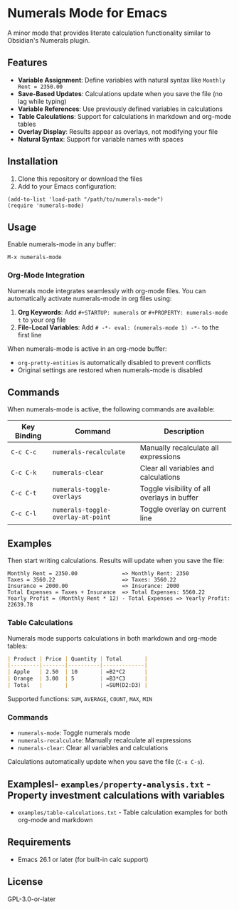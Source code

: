 # Numerals Mode for Emacs

A minor mode that provides literate calculation functionality similar to Obsidian's Numerals plugin.

## Features

- **Variable Assignment**: Define variables with natural syntax like `Monthly Rent = 2350.00`
- **Save-Based Updates**: Calculations update when you save the file (no lag while typing)
- **Variable References**: Use previously defined variables in calculations
- **Table Calculations**: Support for calculations in markdown and org-mode tables
- **Overlay Display**: Results appear as overlays, not modifying your file
- **Natural Syntax**: Support for variable names with spaces

## Installation

1. Clone this repository or download the files
2. Add to your Emacs configuration:

```elisp
(add-to-list 'load-path "/path/to/numerals-mode")
(require 'numerals-mode)
```

## Usage

Enable numerals-mode in any buffer:

```
M-x numerals-mode
```

### Org-Mode Integration

Numerals mode integrates seamlessly with org-mode files. You can automatically activate numerals-mode in org files using:

1. **Org Keywords**: Add `#+STARTUP: numerals` or `#+PROPERTY: numerals-mode t` to your org file
2. **File-Local Variables**: Add `# -*- eval: (numerals-mode 1) -*-` to the first line

When numerals-mode is active in an org-mode buffer:
- `org-pretty-entities` is automatically disabled to prevent conflicts
- Original settings are restored when numerals-mode is disabled

## Commands

When numerals-mode is active, the following commands are available:

| Key Binding | Command | Description |
|-------------|---------|-------------|
| `C-c C-c` | `numerals-recalculate` | Manually recalculate all expressions |
| `C-c C-k` | `numerals-clear` | Clear all variables and calculations |
| `C-c C-t` | `numerals-toggle-overlays` | Toggle visibility of all overlays in buffer |
| `C-c C-l` | `numerals-toggle-overlay-at-point` | Toggle overlay on current line |

## Examples

Then start writing calculations. Results will update when you save the file:

```
Monthly Rent = 2350.00              => Monthly Rent: 2350
Taxes = 3560.22                     => Taxes: 3560.22
Insurance = 2000.00                 => Insurance: 2000
Total Expenses = Taxes + Insurance  => Total Expenses: 5560.22
Yearly Profit = (Monthly Rent * 12) - Total Expenses => Yearly Profit: 22639.78
```

### Table Calculations

Numerals mode supports calculations in both markdown and org-mode tables:

```markdown
| Product | Price | Quantity | Total       |
|---------|-------|----------|-------------|
| Apple   | 2.50  | 10       | =B2*C2      |
| Orange  | 3.00  | 5        | =B3*C3      |
| Total   |       |          | =SUM(D2:D3) |
```

Supported functions: `SUM`, `AVERAGE`, `COUNT`, `MAX`, `MIN`

### Commands

- `numerals-mode`: Toggle numerals mode
- `numerals-recalculate`: Manually recalculate all expressions
- `numerals-clear`: Clear all variables and calculations

Calculations automatically update when you save the file (`C-x C-s`).

## Examplesl- `examples/property-analysis.txt` - Property investment calculations with variables
- `examples/table-calculations.txt` - Table calculation examples for both org-mode and markdown

## Requirements

- Emacs 26.1 or later (for built-in calc support)

## License

GPL-3.0-or-later
